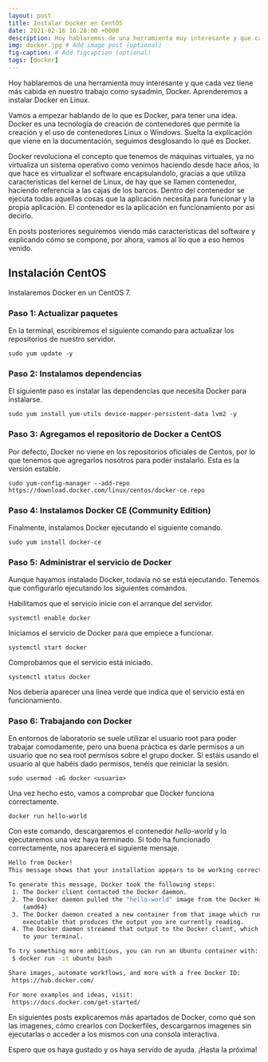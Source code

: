 ```yaml
---
layout: post
title: Instalar Docker en CentOS
date: 2021-02-16 16:28:00 +0000
description: Hoy hablaremos de una herramienta muy interesante y que cada vez tiene más cabida en nuestro trabajo como sysadmin, Docker. Aprenderemos a instalar Docker en CentOS. # Add post description (optional)
img: docker.jpg # Add image post (optional)
fig-caption: # Add figcaption (optional)
tags: [docker]
---
```


Hoy hablaremos de una herramienta muy interesante y que cada vez tiene más cabida en nuestro trabajo como sysadmin, Docker. Aprenderemos a instalar Docker en Linux.  

Vamos a empezar hablando de lo que es Docker, para tener una idea. Docker es una tecnología de creación de contenedores que permite la creación y el uso de contenedores Linux o Windows. Suelta la explicación que viene en la documentación, seguimos desglosando lo qué es Docker.

Docker revoluciona el concepto que tenemos de máquinas virtuales, ya no virtualiza un sistema operativo como venimos haciendo desde hace años, lo que hace es virtualizar el software encapsulandolo, gracias a que utiliza caracteristicas del kernel de Linux, de hay que se llamen contenedor, haciendo referencia a las cajas de los barcos. Dentro del contenedor se ejecuta todas aquellas cosas que la aplicación necesita para funcionar y la propia aplicación. El contenedor es la aplicación en funcionamiento por así decirlo.

En posts posteriores seguiremos viendo más características del software y explicando cómo se compone, por ahora, vamos al lío que a eso hemos venido.

## Instalación CentOS

Instalaremos Docker en un CentOS 7.

### Paso 1: Actualizar paquetes

En la terminal, escribiremos el siguiente comando para actualizar los repositorios de nuestro servidor.

`sudo yum update -y`

### Paso 2: Instalamos dependencias

El siguiente paso es instalar las dependencias que necesita Docker para instalarse.

`sudo yum install yum-utils device-mapper-persistent-data lvm2 -y`

### Paso 3: Agregamos el repositorio de Docker a CentOS

Por defecto, Docker no viene en los repositorios oficiales de Centos, por lo que tenemos que agregarlos nosotros para poder instalarlo. Esta es la versión estable.

`sudo yum-config-manager --add-repo https://download.docker.com/linux/centos/docker-ce.repo`

### Paso 4: Instalamos Docker CE (Community Edition)

Finalmente, instalamos Docker ejecutando el siguiente comando.

`sudo yum install docker-ce`

### Paso 5: Administrar el servicio de Docker

Aunque hayamos instalado Docker, todavía no se está ejecutando. Tenemos que configurarlo ejecutando los siguientes comandos.

Habilitamos que el servicio inicie con el arranque del servidor.  

`systemctl enable docker`

Iniciamos el servicio de Docker para que empiece a funcionar.

`systemctl start docker`

Comprobamos que el servicio está iniciado.

`systemctl status docker`

Nos debería aparecer una línea verde que indica que el servicio está en funcionamiento.

### Paso 6: Trabajando con Docker

En entornos de laboratorio se suele utilizar el usuario root para poder trabajar comodamente, pero una buena práctica es darle permisos a un usuario que no sea root permisos sobre el grupo docker. Si estáis usando el usuario al que habéis dado permisos, tenéis que reiniciar la sesión.

`sudo usermod -aG docker <usuario>`

Una vez hecho esto, vamos a comprobar que Docker funciona correctamente.

`docker run hello-world`

Con este comando, descargaremos el contenedor _hello-world_ y lo ejecutaremos una vez haya terminado. Si todo ha funcionado correctamente, nos aparecerá el siguiente mensaje.

```bash
Hello from Docker!
This message shows that your installation appears to be working correctly.

To generate this message, Docker took the following steps:
 1. The Docker client contacted the Docker daemon.
 2. The Docker daemon pulled the "hello-world" image from the Docker Hub.
    (amd64)
 3. The Docker daemon created a new container from that image which runs the
    executable that produces the output you are currently reading.
 4. The Docker daemon streamed that output to the Docker client, which sent it
    to your terminal.

To try something more ambitious, you can run an Ubuntu container with:
 $ docker run -it ubuntu bash

Share images, automate workflows, and more with a free Docker ID:
 https://hub.docker.com/

For more examples and ideas, visit:
 https://docs.docker.com/get-started/
```

En siguientes posts explicaremos más apartados de Docker, como qué son las imagenes, cómo crearlos con Dockerfiles, descargarnos imagenes sin ejecutarlas o acceder a los mismos con una consola interactiva. 

Espero que os haya gustado y os haya servido de ayuda. ¡Hasta la próxima!
